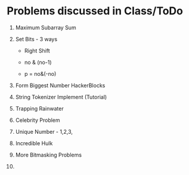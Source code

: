 

# Problems discussed in Class/ToDo

1) Maximum Subarray Sum
2) Set Bits - 3 ways
	- Right Shift 

	- no & (no-1)

	- p = no&(-no)

3) Form Biggest Number HackerBlocks
4) String Tokenizer Implement (Tutorial)
5) Trapping Rainwater
6) Celebrity Problem
7) Unique Number - 1,2,3, 
8) Incredible Hulk
9) More Bitmasking Problems
10) 

